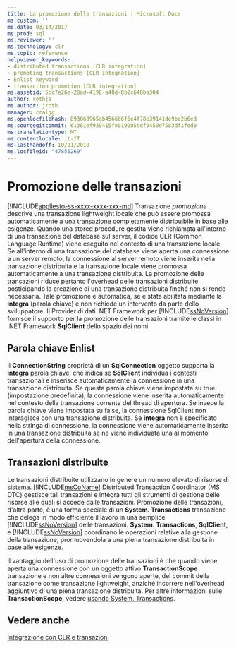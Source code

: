 ```yaml
---
title: La promozione delle transazioni | Microsoft Docs
ms.custom: ''
ms.date: 03/14/2017
ms.prod: sql
ms.reviewer: ''
ms.technology: clr
ms.topic: reference
helpviewer_keywords:
- distributed transactions [CLR integration]
- promoting transactions [CLR integration]
- Enlist keyword
- transaction promotion [CLR integration]
ms.assetid: 5bc7e26e-28ad-4198-a40d-8b2c648ba304
author: rothja
ms.author: jroth
manager: craigg
ms.openlocfilehash: 893068965ab4566b6f6e4f78e39141de9be2b6ed
ms.sourcegitcommit: 61381ef939415fe019285def9450d7583df1fed0
ms.translationtype: MT
ms.contentlocale: it-IT
ms.lasthandoff: 10/01/2018
ms.locfileid: "47855269"
---
```

# <a name="transaction-promotion"></a>Promozione delle transazioni
[!INCLUDE[appliesto-ss-xxxx-xxxx-xxx-md](../../includes/appliesto-ss-xxxx-xxxx-xxx-md.md)]
  Transazione *promozione* descrive una transazione lightweight locale che può essere promossa automaticamente a una transazione completamente distribuibile in base alle esigenze. Quando una stored procedure gestita viene richiamata all'interno di una transazione del database sul server, il codice CLR (Common Language Runtime) viene eseguito nel contesto di una transazione locale.  Se all'interno di una transazione del database viene aperta una connessione a un server remoto, la connessione al server remoto viene inserita nella transazione distribuita e la transazione locale viene promossa automaticamente a una transazione distribuita. La promozione delle transazioni riduce pertanto l'overhead delle transazioni distribuite posticipando la creazione di una transazione distribuita finché non si rende necessaria. Tale promozione è automatica, se è stata abilitata mediante la **integra** (parola chiave) e non richiede un intervento da parte dello sviluppatore. Il Provider di dati .NET Framework per [!INCLUDE[ssNoVersion](../../includes/ssnoversion-md.md)] fornisce il supporto per la promozione delle transazioni tramite le classi in .NET Framework **SqlClient** dello spazio dei nomi.  
  
## <a name="the-enlist-keyword"></a>Parola chiave Enlist  
 Il **ConnectionString** proprietà di un **SqlConnection** oggetto supporta la **integra** parola chiave, che indica se **SqlClient** individua i contesti transazionali e inserisce automaticamente la connessione in una transazione distribuita. Se questa parola chiave viene impostata su true (impostazione predefinita), la connessione viene inserita automaticamente nel contesto della transazione corrente del thread di apertura. Se invece la parola chiave viene impostata su false, la connessione SqlClient non interagisce con una transazione distribuita. Se **integra** non è specificato nella stringa di connessione, la connessione viene automaticamente inserita in una transazione distribuita se ne viene individuata una al momento dell'apertura della connessione.  
  
## <a name="distributed-transactions"></a>Transazioni distribuite  
 Le transazioni distribuite utilizzano in genere un numero elevato di risorse di sistema. [!INCLUDE[msCoName](../../includes/msconame-md.md)] Distributed Transaction Coordinator (MS DTC) gestisce tali transazioni e integra tutti gli strumenti di gestione delle risorse alle quali si accede dalle transazioni. Promozione delle transazioni, d'altra parte, è una forma speciale di un **System. Transactions** transazione che delega in modo efficiente il lavoro in una semplice [!INCLUDE[ssNoVersion](../../includes/ssnoversion-md.md)] delle transazioni. **System. Transactions**, **SqlClient**, e [!INCLUDE[ssNoVersion](../../includes/ssnoversion-md.md)] coordinano le operazioni relative alla gestione della transazione, promuovendola a una piena transazione distribuita in base alle esigenze.  
  
 Il vantaggio dell'uso di promozione delle transazioni è che quando viene aperta una connessione con un oggetto attivo **TransactionScope** transazione e non altre connessioni vengono aperte, del commit della transazione come transazione lightweight, anziché incorrere nell'overhead aggiuntivo di una piena transazione distribuita. Per altre informazioni sulle **TransactionScope**, vedere [usando System. Transactions](../../relational-databases/clr-integration-data-access-transactions/using-system-transactions.md).  
  
## <a name="see-also"></a>Vedere anche  
 [Integrazione con CLR e transazioni](../../relational-databases/clr-integration-data-access-transactions/clr-integration-and-transactions.md)  
  
  

